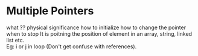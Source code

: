 # Multiple Pointers

what ??
physical significance
how to initialize
how to change the pointer
when to stop
It is poitning the position of element in an array, string, linked list etc.\
Eg: i or j in loop (Don't get confuse with references).



